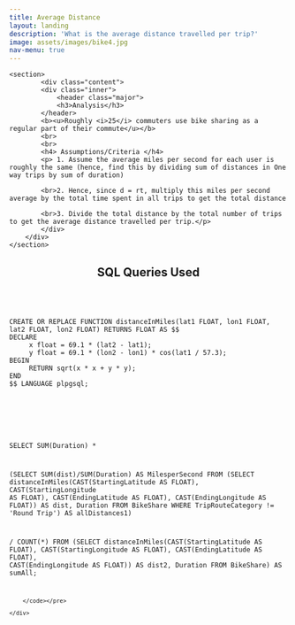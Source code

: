 ```yaml
---
title: Average Distance
layout: landing
description: 'What is the average distance travelled per trip?'
image: assets/images/bike4.jpg
nav-menu: true
---
```


<!-- Main -->
<div id="main">

<!-- One -->
<section id="two" class="spotlights">

	<section>
			<div class="content">
			<div class="inner">
				<header class="major">
				<h3>Analysis</h3>
			</header>
			<b><u>Roughly <i>25</i> commuters use bike sharing as a regular part of their commute</u></b>
			<br>
			<br>
			<h4> Assumptions/Criteria </h4>
			<p> 1. Assume the average miles per second for each user is roughly the same (hence, find this by dividing sum of distances in One way trips by sum of duration)

			<br>2. Hence, since d = rt, multiply this miles per second average by the total time spent in all trips to get the total distance

			<br>3. Divide the total distance by the total number of trips to get the average distance travelled per trip.</p>
			</div>
		</div>
	</section>
</section>

<!-- Two -->
<section id="three">
	<div class="inner">
		<header class="major">
			<h2>SQL Queries Used</h2>
		</header>

<pre><code>
CREATE OR REPLACE FUNCTION distanceInMiles(lat1 FLOAT, lon1 FLOAT, lat2 FLOAT, lon2 FLOAT) RETURNS FLOAT AS $$
DECLARE
	 x float = 69.1 * (lat2 - lat1);
	 y float = 69.1 * (lon2 - lon1) * cos(lat1 / 57.3);
BEGIN
	 RETURN sqrt(x * x + y * y);
END
$$ LANGUAGE plpgsql;

</code></pre>
<br>
<pre><code>

SELECT SUM(Duration) *

(SELECT SUM(dist)/SUM(Duration) AS MilesperSecond
FROM
(SELECT distanceInMiles(CAST(StartingLatitude AS FLOAT), CAST(StartingLongitude AS FLOAT),
CAST(EndingLatitude AS FLOAT), CAST(EndingLongitude AS FLOAT)) AS dist, Duration
FROM BikeShare WHERE TripRouteCategory != 'Round Trip') AS allDistances1)

/ COUNT(*) FROM
(SELECT distanceInMiles(CAST(StartingLatitude AS FLOAT), CAST(StartingLongitude AS FLOAT),
CAST(EndingLatitude AS FLOAT), CAST(EndingLongitude AS FLOAT)) AS dist2, Duration FROM BikeShare)
AS sumAll;

		</code></pre>

	</div>
</section>
</div>
